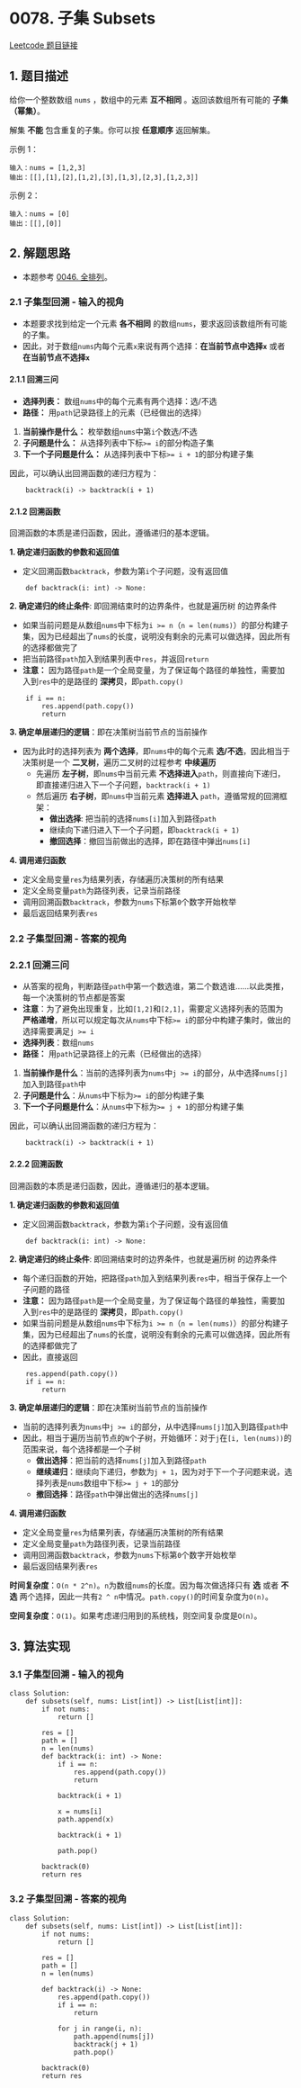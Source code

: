 # 0078. 子集 Subsets
[Leetcode 题目链接](https://leetcode.cn/problems/subsets/)

## 1. 题目描述
给你一个整数数组 `nums` ，数组中的元素 **互不相同** 。返回该数组所有可能的 **子集（幂集）**。

解集 **不能** 包含重复的子集。你可以按 **任意顺序** 返回解集。

示例 1：
```
输入：nums = [1,2,3]
输出：[[],[1],[2],[1,2],[3],[1,3],[2,3],[1,2,3]]
```

示例 2：
```
输入：nums = [0]
输出：[[],[0]]
```

## 2. 解题思路
- 本题参考 [0046. 全排列](/leetcode/0046_全排列.md)。

### 2.1 子集型回溯 - 输入的视角
- 本题要求找到给定一个元素 **各不相同** 的数组`nums`，要求返回该数组所有可能的子集。
- 因此，对于数组`nums`内每个元素`x`来说有两个选择：**在当前节点中选择`x`** 或者 **在当前节点不选择`x`**

#### 2.1.1 回溯三问
- **选择列表：** 数组`nums`中的每个元素有两个选择：选/不选
- **路径：** 用`path`记录路径上的元素（已经做出的选择）

1. **当前操作是什么：** 枚举数组`nums`中第`i`个数选/不选
2. **子问题是什么：** 从选择列表中下标`>= i`的部分构造子集
3. **下一个子问题是什么：** 从选择列表中下标`>= i + 1`的部分构建子集

因此，可以确认出回溯函数的递归方程为：
```                 
    backtrack(i) -> backtrack(i + 1)
```
 
#### 2.1.2 回溯函数
回溯函数的本质是递归函数，因此，遵循递归的基本逻辑。

**1. 确定递归函数的参数和返回值**
- 定义回溯函数`backtrack`，参数为第`i`个子问题，没有返回值
```Py
    def backtrack(i: int) -> None:
```

**2. 确定递归的终止条件**: 即回溯结束时的边界条件，也就是遍历树 的边界条件
- 如果当前问题是从数组`nums`中下标为`i >= n`（`n = len(nums)`）的部分构建子集，因为已经超出了`nums`的长度，说明没有剩余的元素可以做选择，因此所有的选择都做完了
- 把当前路径`path`加入到结果列表中`res`，并返回`return`
- **注意：** 因为路径`path`是一个全局变量，为了保证每个路径的单独性，需要加入到`res`中的是路径的 **深拷贝**，即`path.copy()`
```Py
    if i == n:
        res.append(path.copy())
        return
```

**3. 确定单层递归的逻辑**：即在决策树当前节点的当前操作
- 因为此时的选择列表为 **两个选择**，即`nums`中的每个元素 **选/不选**，因此相当于决策树是一个 **二叉树**，遍历二叉树的过程参考 **中续遍历**
  - 先遍历 **左子树**，即`nums`中当前元素 **不选择进入**`path`，则直接向下递归，即直接递归进入下一个子问题，`backtrack(i + 1)`
  - 然后遍历 **右子树**，即`nums`中当前元素 **选择进入** `path`，遵循常规的回溯框架：
    - **做出选择**: 把当前的选择`nums[i]`加入到路径`path`
    - 继续向下递归进入下一个子问题，即`backtrack(i + 1)`
    - **撤回选择**：撤回当前做出的选择，即在路径中弹出`nums[i]`

**4. 调用递归函数**
- 定义全局变量`res`为结果列表，存储遍历决策树的所有结果
- 定义全局变量`path`为路径列表，记录当前路径
- 调用回溯函数`backtrack`，参数为`nums`下标第`0`个数字开始枚举
- 最后返回结果列表`res`

### 2.2 子集型回溯 - 答案的视角
### 2.2.1 回溯三问
- 从答案的视角，判断路径`path`中第一个数选谁，第二个数选谁……以此类推，每一个决策树的节点都是答案
- **注意**：为了避免出现重复，比如`[1,2]`和`[2,1]`，需要定义选择列表的范围为 **严格递增**，所以可以规定每次从`nums`中下标`>= i`的部分中构建子集时，做出的选择需要满足`j >= i`
- **选择列表**：数组`nums`
- **路径：** 用`path`记录路径上的元素（已经做出的选择）

1. **当前操作是什么**：当前的选择列表为`nums`中`j >= i`的部分，从中选择`nums[j]`加入到路径`path`中
2. **子问题是什么**：从`nums`中下标为`>= i`的部分构建子集
3. **下一个子问题是什么**：从`nums`中下标为`>= j + 1`的部分构建子集


因此，可以确认出回溯函数的递归方程为：
```                 
    backtrack(i) -> backtrack(i + 1)
```

#### 2.2.2 回溯函数
回溯函数的本质是递归函数，因此，遵循递归的基本逻辑。

**1. 确定递归函数的参数和返回值**
- 定义回溯函数`backtrack`，参数为第`i`个子问题，没有返回值
```Py
    def backtrack(i: int) -> None:
```

**2. 确定递归的终止条件**: 即回溯结束时的边界条件，也就是遍历树 的边界条件
- 每个递归函数的开始，把路径`path`加入到结果列表`res`中，相当于保存上一个子问题的路径
- **注意：** 因为路径`path`是一个全局变量，为了保证每个路径的单独性，需要加入到`res`中的是路径的 **深拷贝**，即`path.copy()`
- 如果当前问题是从数组`nums`中下标为`i >= n`（`n = len(nums)`）的部分构建子集，因为已经超出了`nums`的长度，说明没有剩余的元素可以做选择，因此所有的选择都做完了
- 因此，直接返回
```Py
    res.append(path.copy())
    if i == n:
        return
```

**3. 确定单层递归的逻辑**：即在决策树当前节点的当前操作
- 当前的选择列表为`nums`中`j >= i`的部分，从中选择`nums[j]`加入到路径`path`中
- 因此，相当于遍历当前节点的`N`个子树，开始循环：对于`j`在`[i, len(nums))`的范围来说，每个选择都是一个子树
  - **做出选择**：把当前的选择`nums[j]`加入到路径`path`
  - **继续递归**：继续向下递归，参数为`j + 1`，因为对于下一个子问题来说，选择列表是`nums`数组中下标`>= j + 1`的部分
  - **撤回选择**：路径`path`中弹出做出的选择`nums[j]`

**4. 调用递归函数**
- 定义全局变量`res`为结果列表，存储遍历决策树的所有结果
- 定义全局变量`path`为路径列表，记录当前路径
- 调用回溯函数`backtrack`，参数为`nums`下标第`0`个数字开始枚举
- 最后返回结果列表`res`


**时间复杂度**：`O(n * 2^n)`。`n`为数组`nums`的长度。因为每次做选择只有 **选** 或者 **不选** 两个选择，因此一共有`2 ^ n`中情况。`path.copy()`的时间复杂度为`O(n)`。

**空间复杂度**：`O(1)`。如果考虑递归用到的系统栈，则空间复杂度是`O(n)`。


## 3. 算法实现
### 3.1 子集型回溯 - 输入的视角
```Py
class Solution:
    def subsets(self, nums: List[int]) -> List[List[int]]:
        if not nums:
            return []

        res = []
        path = []
        n = len(nums)
        def backtrack(i: int) -> None:
            if i == n:
                res.append(path.copy())
                return
            
            backtrack(i + 1)
            
            x = nums[i]
            path.append(x)

            backtrack(i + 1)

            path.pop()

        backtrack(0)
        return res
```

### 3.2 子集型回溯 - 答案的视角
```Py
class Solution:
    def subsets(self, nums: List[int]) -> List[List[int]]:
        if not nums:
            return []

        res = []
        path = []
        n = len(nums)

        def backtrack(i) -> None:
            res.append(path.copy())
            if i == n:
                return

            for j in range(i, n):
                path.append(nums[j])
                backtrack(j + 1)
                path.pop()

        backtrack(0)
        return res
```